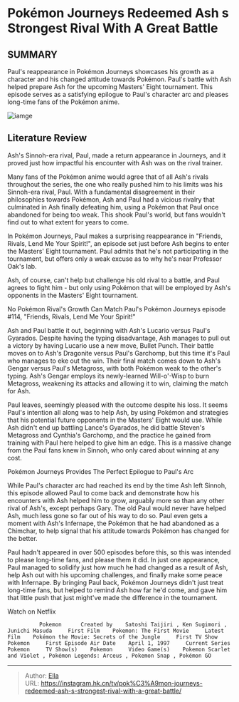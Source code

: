 # Pokémon Journeys Redeemed Ash s Strongest Rival With A Great Battle


## SUMMARY 



  Paul&#39;s reappearance in Pokémon Journeys showcases his growth as a character and his changed attitude towards Pokémon.   Paul&#39;s battle with Ash helped prepare Ash for the upcoming Masters&#39; Eight tournament.   This episode serves as a satisfying epilogue to Paul&#39;s character arc and pleases long-time fans of the Pokémon anime.  

![iamge](https://static1.srcdn.com/wordpress/wp-content/uploads/2024/01/pokemon-paul-ash-wyndom.jpg)

## Literature Review

Ash&#39;s Sinnoh-era rival, Paul, made a return appearance in Journeys, and it proved just how impactful his encounter with Ash was on the rival trainer.




Many fans of the Pokémon anime would agree that of all Ash&#39;s rivals throughout the series, the one who really pushed him to his limits was his Sinnoh-era rival, Paul. With a fundamental disagreement in their philosophies towards Pokémon, Ash and Paul had a vicious rivalry that culminated in Ash finally defeating him, using a Pokémon that Paul once abandoned for being too weak. This shook Paul&#39;s world, but fans wouldn&#39;t find out to what extent for years to come.




In Pokémon Journeys, Paul makes a surprising reappearance in &#34;Friends, Rivals, Lend Me Your Spirit!&#34;, an episode set just before Ash begins to enter the Masters&#39; Eight tournament. Paul admits that he&#39;s not participating in the tournament, but offers only a weak excuse as to why he&#39;s near Professor Oak&#39;s lab.

          

Ash, of course, can&#39;t help but challenge his old rival to a battle, and Paul agrees to fight him - but only using Pokémon that will be employed by Ash&#39;s opponents in the Masters&#39; Eight tournament.


 No Pokémon Rival&#39;s Growth Can Match Paul&#39;s 
Pokémon Journeys episode #114, &#34;Friends, Rivals, Lend Me Your Spirit!&#34;
          




Ash and Paul battle it out, beginning with Ash&#39;s Lucario versus Paul&#39;s Gyarados. Despite having the typing disadvantage, Ash manages to pull out a victory by having Lucario use a new move, Bullet Punch. Their battle moves on to Ash&#39;s Dragonite versus Paul&#39;s Garchomp, but this time it&#39;s Paul who manages to eke out the win. Their final match comes down to Ash&#39;s Gengar versus Paul&#39;s Metagross, with both Pokémon weak to the other&#39;s typing. Ash&#39;s Gengar employs its newly-learned Will-o&#39;-Wisp to burn Metagross, weakening its attacks and allowing it to win, claiming the match for Ash.

Paul leaves, seemingly pleased with the outcome despite his loss. It seems Paul&#39;s intention all along was to help Ash, by using Pokémon and strategies that his potential future opponents in the Masters&#39; Eight would use. While Ash didn&#39;t end up battling Lance&#39;s Gyarados, he did battle Steven&#39;s Metagross and Cynthia&#39;s Garchomp, and the practice he gained from training with Paul here helped to give him an edge. This is a massive change from the Paul fans knew in Sinnoh, who only cared about winning at any cost.






 Pokémon Journeys Provides The Perfect Epilogue to Paul&#39;s Arc 
          

While Paul&#39;s character arc had reached its end by the time Ash left Sinnoh, this episode allowed Paul to come back and demonstrate how his encounters with Ash helped him to grow, arguably more so than any other rival of Ash&#39;s, except perhaps Gary. The old Paul would never have helped Ash, much less gone so far out of his way to do so. Paul even gets a moment with Ash&#39;s Infernape, the Pokémon that he had abandoned as a Chimchar, to help signal that his attitude towards Pokémon has changed for the better.

Paul hadn&#39;t appeared in over 500 episodes before this, so this was intended to please long-time fans, and please them it did. In just one appearance, Paul managed to solidify just how much he had changed as a result of Ash, help Ash out with his upcoming challenges, and finally make some peace with Infernape. By bringing Paul back, Pokémon Journeys didn&#39;t just treat long-time fans, but helped to remind Ash how far he&#39;d come, and gave him that little push that just might&#39;ve made the difference in the tournament.




Watch on Netflix

              Pokemon      Created by    Satoshi Taijiri , Ken Sugimori , Junichi Masuda     First Film    Pokemon: The First Movie     Latest Film    Pokémon the Movie: Secrets of the Jungle     First TV Show    Pokemon     First Episode Air Date    April 1, 1997     Current Series    Pokemon     TV Show(s)    Pokemon     Video Game(s)    Pokemon Scarlet and Violet , Pokémon Legends: Arceus , Pokemon Snap , Pokémon GO      


---

> Author: [Ella](https://instagram.hk.cn/)  
> URL: https://instagram.hk.cn/tv/pok%C3%A9mon-journeys-redeemed-ash-s-strongest-rival-with-a-great-battle/  

